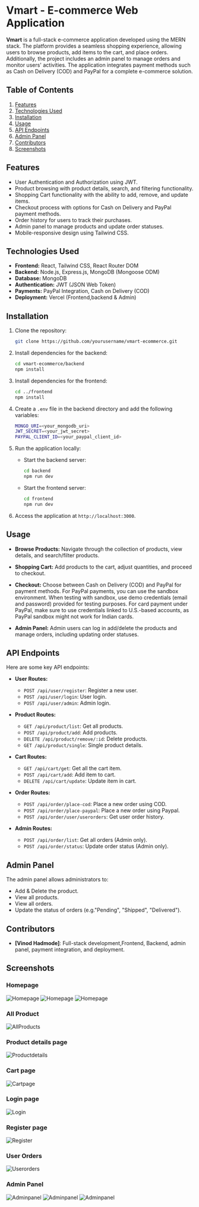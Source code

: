 
# Vmart - E-commerce Web Application

**Vmart** is a full-stack e-commerce application developed using the MERN stack. The platform provides a seamless shopping experience, allowing users to browse products, add items to the cart, and place orders. Additionally, the project includes an admin panel to manage orders and monitor users' activities. The application integrates payment methods such as Cash on Delivery (COD) and PayPal for a complete e-commerce solution.

## Table of Contents

1. [Features](#features)
2. [Technologies Used](#technologies-used)
3. [Installation](#installation)
4. [Usage](#usage)
5. [API Endpoints](#api-endpoints)
6. [Admin Panel](#admin-panel)
7. [Contributors](#contributors)
8. [Screenshots](#screenshots)


## Features

- User Authentication and Authorization using JWT.
- Product browsing with product details, search, and filtering functionality.
- Shopping Cart functionality with the ability to add, remove, and update items.
- Checkout process with options for Cash on Delivery and PayPal payment methods.
- Order history for users to track their purchases.
- Admin panel to manage products and update order statuses.
- Mobile-responsive design using Tailwind CSS.
  
## Technologies Used

- **Frontend:** React, Tailwind CSS, React Router DOM
- **Backend:** Node.js, Express.js, MongoDB (Mongoose ODM)
- **Database:** MongoDB
- **Authentication:** JWT (JSON Web Token)
- **Payments:** PayPal Integration, Cash on Delivery (COD)
- **Deployment:** Vercel (Frontend,backend & Admin)

## Installation

1. Clone the repository:

   ```bash
   git clone https://github.com/yourusername/vmart-ecommerce.git
   ```

2. Install dependencies for the backend:

   ```bash
   cd vmart-ecommerce/backend
   npm install
   ```

3. Install dependencies for the frontend:

   ```bash
   cd ../frontend
   npm install
   ```

4. Create a `.env` file in the backend directory and add the following variables:

   ```bash
   MONGO_URI=<your_mongodb_uri>
   JWT_SECRET=<your_jwt_secret>
   PAYPAL_CLIENT_ID=<your_paypal_client_id>
   ```

5. Run the application locally:

   - Start the backend server:
   
     ```bash
     cd backend
     npm run dev
     ```

   - Start the frontend server:
   
     ```bash
     cd frontend
     npm run dev
     ```

6. Access the application at `http://localhost:3000`.

## Usage

- **Browse Products:** Navigate through the collection of products, view details, and search/filter products.

- **Shopping Cart:** Add products to the cart, adjust quantities, and proceed to checkout.

- **Checkout:** Choose between Cash on Delivery (COD) and PayPal for payment methods. For PayPal payments, you can use the sandbox environment. When testing with sandbox, use demo credentials (email and password) provided for testing purposes. For card payment under PayPal, make sure to use credentials linked to U.S.-based accounts, as PayPal sandbox might not work for Indian cards.

- **Admin Panel:** Admin users can log in add/delete the products and manage orders, including updating order statuses.


## API Endpoints

Here are some key API endpoints:

- **User Routes:**
  - `POST /api/user/register`: Register a new user.
  - `POST /api/user/login`: User login.
  - `POST /api/user/admin`: Admin login.

- **Product Routes:**
  - `GET /api/product/list`: Get all products.
  - `POST /api/product/add`: Add products.
  - `DELETE /api/product/remove/:id`: Delete products.
  - `GET /api/product/single`: Single product details.

- **Cart Routes:**
  - `GET /api/cart/get`: Get all the cart item.
  - `POST /api/cart/add`: Add item to cart.
  - `DELETE /api/cart/update`: Update item in cart.

- **Order Routes:**
  - `POST /api/order/place-cod`: Place a new order using COD.
  - `POST /api/order/place-paypal`: Place a new order using Paypal.
  - `POST /api/order/user/userorders`: Get user order history.

- **Admin Routes:**
  - `POST /api/order/list`: Get all orders (Admin only).
  - `POST /api/order/status`: Update order status (Admin only).

## Admin Panel

The admin panel allows administrators to:

- Add & Delete the product.
- View all products.
- View all orders.
- Update the status of orders (e.g."Pending", "Shipped", "Delivered").

## Contributors

- **[Vinod Hadmode]**: Full-stack development,Frontend, Backend, admin panel, payment integration, and deployment.
  
## Screenshots

### Homepage

![Homepage](./screenshots/Homepage1.JPG)
![Homepage](./screenshots/Homepage2.JPG)
![Homepage](./screenshots/Homepage3.JPG)


### All Product
  
![AllProducts](./screenshots/AllProducts.JPG)


### Product details page
  
![Productdetails](./screenshots/ProductDetails.JPG)

### Cart page
  
![Cartpage](./screenshots/Cartpage.JPG)

### Login page
  
![Login](./screenshots/Login.JPG)

### Register page
  
![Register](./screenshots/Register.JPG)

### User Orders
  
![Userorders](./screenshots/UserOrders.JPG)

### Admin Panel
  
![Adminpanel](./screenshots/AdminPanel.JPG)
![Adminpanel](./screenshots/AdminPanel2.JPG)
![Adminpanel](./screenshots/AdminPanel3.JPG)


